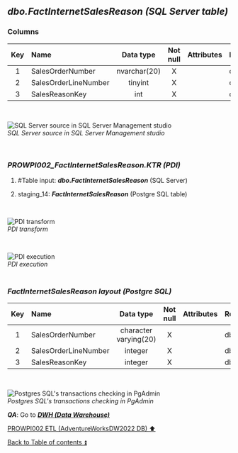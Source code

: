 ## **_dbo.FactInternetSalesReason (SQL Server table)_**  

### Columns  

| Key	| Name                     | Data type    | Not null | Attributes | References            | Description |
| :-: | :----------------------- | :----------: | :------: | :--------- | :-------------------- | :-----------|
| 1   | SalesOrderNumber         | nvarchar(20) | X        |            | dbo.FactInternetSales | PK,FK       |
| 2   | SalesOrderLineNumber     | tinyint      | X        |            | dbo.FactInternetSales | PK,FK       |
| 3   | SalesReasonKey           | int          | X        |            | dbo.DimSalesReason    | PK,FK       |

   <p><br></p>  

![SQL Server source in SQL Server Management studio](https://i.imgur.com/O1WaAPr.png)  
_SQL Server source in SQL Server Management studio_  

   <p><br></p>  

### **_PROWPI002\_FactInternetSalesReason.KTR (PDI)_**   
1. #Table input: **_dbo.FactInternetSalesReason_** (SQL Server)  
2. staging_14: **_FactInternetSalesReason_** (Postgre SQL table)
 
   <p><br></p>  

  ![PDI transform](https://i.imgur.com/bycJZt2.png)  
  _PDI transform_  

  <p><br></p>  

  ![PDI execution](https://i.imgur.com/MRoO6tx.png)  
  _PDI execution_ 

### **_<p><br>FactInternetSalesReason layout (Postgre SQL)</p>_**  

| Key	| Name                        | Data type             | Not null | Attributes | References            | Description         | Metadata |
| :-: | :-------------------------- | :-------------------: | :------: | :--------- | :-------------------- | :------------------ | :------: |
| 1   | SalesOrderNumber            | character varying(20) | X        |            | dbo.FactInternetSales | PK,FK               | m147     |
| 2   | SalesOrderLineNumber        | integer               | X        |            | dbo.FactInternetSales | PK,FK               | m148     |
| 3   | SalesReasonKey              | integer               | X        |            | dbo.DimSalesReason    | PK,FK               | m149     |

   <p><br></p>  
 
  ![Postgres SQL's transactions checking in PgAdmin](https://i.imgur.com/RH3LXWY.png)  
  _Postgres SQL's transactions checking in PgAdmin_  

  **_QA_**: Go to **_[DWH (Data Warehouse)](dwh.md)_**  

[PROWPI002 ETL (AdventureWorksDW2022 DB) :arrow_up:](prowpi002_etl_adventureworksdw2022_db.md)  

[Back to Table of contents :arrow_double_up:](../README.md)